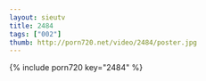 ```yaml
--- 
layout: sieutv
title: 2484
tags: ["002"]
thumb: http://porn720.net/video/2484/poster.jpg
---
```

{% include porn720 key="2484" %} 
